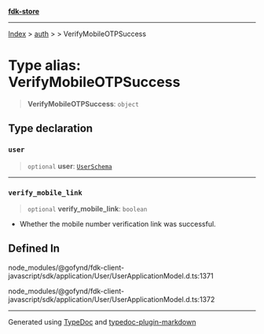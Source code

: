 [**fdk-store**](../../../README.md)
***

[Index](../../../API.md) > [auth](../../README.md) > [<internal>](../README.md) > VerifyMobileOTPSuccess

# Type alias: VerifyMobileOTPSuccess

> **VerifyMobileOTPSuccess**: `object`

## Type declaration

### `user`

> `optional` **user**: [`UserSchema`](type-alias.UserSchema.md)

***

### `verify_mobile_link`

> `optional` **verify\_mobile\_link**: `boolean`

- Whether the mobile number
verification link was successful.

## Defined In

node\_modules/@gofynd/fdk-client-javascript/sdk/application/User/UserApplicationModel.d.ts:1371

node\_modules/@gofynd/fdk-client-javascript/sdk/application/User/UserApplicationModel.d.ts:1372

***
Generated using [TypeDoc](https://typedoc.org/) and [typedoc-plugin-markdown](https://www.npmjs.com/package/typedoc-plugin-markdown)

